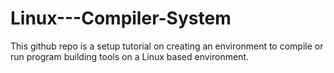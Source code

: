 # Linux---Compiler-System
This github repo is a setup tutorial on creating an environment to compile or run program building tools on a Linux based environment.
